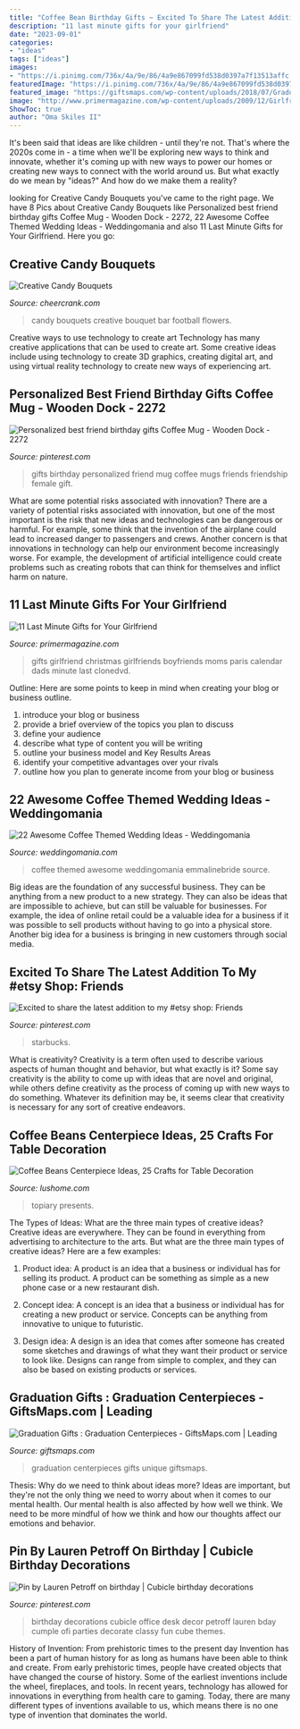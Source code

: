 ```yaml
---
title: "Coffee Bean Birthday Gifts ~ Excited To Share The Latest Addition To My #etsy Shop: Friends"
description: "11 last minute gifts for your girlfriend"
date: "2023-09-01"
categories:
- "ideas"
tags: ["ideas"]
images:
- "https://i.pinimg.com/736x/4a/9e/86/4a9e867099fd538d0397a7f13513affc.jpg"
featuredImage: "https://i.pinimg.com/736x/4a/9e/86/4a9e867099fd538d0397a7f13513affc.jpg"
featured_image: "https://giftsmaps.com/wp-content/uploads/2018/07/Graduation-Gifts-Graduation-Centerpieces.jpg"
image: "http://www.primermagazine.com/wp-content/uploads/2009/12/GirlfriendGift/GirlfriendGifts_feature.jpg"
ShowToc: true
author: "Oma Skiles II"
---
```



It's been said that ideas are like children - until they're not. That's where the 2020s come in - a time when we'll be exploring new ways to think and innovate, whether it's coming up with new ways to power our homes or creating new ways to connect with the world around us. But what exactly do we mean by "ideas?" And how do we make them a reality?

	

		
looking for Creative Candy Bouquets you've came to the right page. We have 8 Pics about Creative Candy Bouquets like Personalized best friend birthday gifts Coffee Mug - Wooden Dock - 2272, 22 Awesome Coffee Themed Wedding Ideas - Weddingomania and also 11 Last Minute Gifts for Your Girlfriend. Here you go:
		
    
## Creative Candy Bouquets

<img loading=lazy src="https://www.cheercrank.com/wp-content/uploads/2016/08/01-candy-bouquets.jpg" onerror="this.onerror=null;this.src='https://tse1.mm.bing.net/th?id=OIP.3_hAuKo_za0pJYEVDXOOagDLEy&amp;pid=15.1';" alt="Creative Candy Bouquets">

_Source: cheercrank.com_

>candy bouquets creative bouquet bar football flowers. 

	

Creative ways to use technology to create art
Technology has many creative applications that can be used to create art. Some creative ideas include using technology to create 3D graphics, creating digital art, and using virtual reality technology to create new ways of experiencing art.

    
## Personalized Best Friend Birthday Gifts Coffee Mug - Wooden Dock - 2272

<img loading=lazy src="https://i.pinimg.com/736x/83/38/ec/8338ecb1c5dd02c4bfc658dcce7f532b.jpg" onerror="this.onerror=null;this.src='https://tse2.mm.bing.net/th?id=OIP.jvVV4nIwwNg-ns1M7l_qDwHaHa&amp;pid=15.1';" alt="Personalized best friend birthday gifts Coffee Mug - Wooden Dock - 2272">

_Source: pinterest.com_

>gifts birthday personalized friend mug coffee mugs friends friendship female gift. 

	

What are some potential risks associated with innovation?
There are a variety of potential risks associated with innovation, but one of the most important is the risk that new ideas and technologies can be dangerous or harmful. For example, some think that the invention of the airplane could lead to increased danger to passengers and crews. Another concern is that innovations in technology can help our environment become increasingly worse. For example, the development of artificial intelligence could create problems such as creating robots that can think for themselves and inflict harm on nature.

    
## 11 Last Minute Gifts For Your Girlfriend

<img loading=lazy src="http://www.primermagazine.com/wp-content/uploads/2009/12/GirlfriendGift/GirlfriendGifts_feature.jpg" onerror="this.onerror=null;this.src='https://tse3.mm.bing.net/th?id=OIP.qR2Xq-7Ay1Dg619dxoz2eAHaDo&amp;pid=15.1';" alt="11 Last Minute Gifts for Your Girlfriend">

_Source: primermagazine.com_

>gifts girlfriend christmas girlfriends boyfriends moms paris calendar dads minute last clonedvd. 

	

Outline: Here are some points to keep in mind when creating your blog or business outline.
1. introduce your blog or business 
2. provide a brief overview of the topics you plan to discuss 
3. define your audience 
4. describe what type of content you will be writing 
5. outline your business model and Key Results Areas 
6. identify your competitive advantages over your rivals 
7. outline how you plan to generate income from your blog or business  
    
## 22 Awesome Coffee Themed Wedding Ideas - Weddingomania

<img loading=lazy src="http://i.weddingomania.com/2016/03/22-awesome-coffee-themed-wedding-ideas-14.jpg" onerror="this.onerror=null;this.src='https://tse2.mm.bing.net/th?id=OIP.jV1BwACd4lYv9I_ukcoAPAHaLH&amp;pid=15.1';" alt="22 Awesome Coffee Themed Wedding Ideas - Weddingomania">

_Source: weddingomania.com_

>coffee themed awesome weddingomania emmalinebride source. 

	

Big ideas are the foundation of any successful business. They can be anything from a new product to a new strategy. They can also be ideas that are impossible to achieve, but can still be valuable for businesses. For example, the idea of online retail could be a valuable idea for a business if it was possible to sell products without having to go into a physical store. Another big idea for a business is bringing in new customers through social media.

    
## Excited To Share The Latest Addition To My #etsy Shop: Friends

<img loading=lazy src="https://i.pinimg.com/736x/23/da/58/23da58595d950337c6f45690294daf3d.jpg" onerror="this.onerror=null;this.src='https://tse1.mm.bing.net/th?id=OIP.pcyarAruQVcF0gDv4U4_ngHaJ3&amp;pid=15.1';" alt="Excited to share the latest addition to my #etsy shop: Friends">

_Source: pinterest.com_

>starbucks. 

	

What is creativity?
Creativity is a term often used to describe various aspects of human thought and behavior, but what exactly is it? Some say creativity is the ability to come up with ideas that are novel and original, while others define creativity as the process of coming up with new ways to do something. Whatever its definition may be, it seems clear that creativity is necessary for any sort of creative endeavors.

    
## Coffee Beans Centerpiece Ideas, 25 Crafts For Table Decoration

<img loading=lazy src="https://www.lushome.com/wp-content/uploads/2012/04/table-centerpieces-craft-ideas-coffee-beans-6.jpg" onerror="this.onerror=null;this.src='https://tse4.mm.bing.net/th?id=OIP.FKz1ItDyORJ4ONMwBYpyAQAAAA&amp;pid=15.1';" alt="Coffee Beans Centerpiece Ideas, 25 Crafts for Table Decoration">

_Source: lushome.com_

>topiary presents. 

	

The Types of Ideas: What are the three main types of creative ideas?
Creative ideas are everywhere. They can be found in everything from advertising to architecture to the arts. But what are the three main types of creative ideas? Here are a few examples:
1. Product idea: A product is an idea that a business or individual has for selling its product. A product can be something as simple as a new phone case or a new restaurant dish.

2. Concept idea: A concept is an idea that a business or individual has for creating a new product or service. Concepts can be anything from innovative to unique to futuristic.

3. Design idea: A design is an idea that comes after someone has created some sketches and drawings of what they want their product or service to look like. Designs can range from simple to complex, and they can also be based on existing products or services.

    
## Graduation Gifts : Graduation Centerpieces - GiftsMaps.com | Leading

<img loading=lazy src="https://giftsmaps.com/wp-content/uploads/2018/07/Graduation-Gifts-Graduation-Centerpieces.jpg" onerror="this.onerror=null;this.src='https://tse2.mm.bing.net/th?id=OIP.RoVdIdBVNpKC6g6SyXLHhgHaJ3&amp;pid=15.1';" alt="Graduation Gifts : Graduation Centerpieces - GiftsMaps.com | Leading">

_Source: giftsmaps.com_

>graduation centerpieces gifts unique giftsmaps. 

	

Thesis: Why do we need to think about ideas more?
Ideas are important, but they're not the only thing we need to worry about when it comes to our mental health. Our mental health is also affected by how well we think. We need to be more mindful of how we think and how our thoughts affect our emotions and behavior.

    
## Pin By Lauren Petroff On Birthday | Cubicle Birthday Decorations

<img loading=lazy src="https://i.pinimg.com/736x/4a/9e/86/4a9e867099fd538d0397a7f13513affc.jpg" onerror="this.onerror=null;this.src='https://tse2.mm.bing.net/th?id=OIP.3plmvMC067Edny43BlSF0gHaJ3&amp;pid=15.1';" alt="Pin by Lauren Petroff on birthday | Cubicle birthday decorations">

_Source: pinterest.com_

>birthday decorations cubicle office desk decor petroff lauren bday cumple ofi parties decorate classy fun cube themes. 

	

History of Invention: From prehistoric times to the present day
Invention has been a part of human history for as long as humans have been able to think and create. From early prehistoric times, people have created objects that have changed the course of history. Some of the earliest inventions include the wheel, fireplaces, and tools. In recent years, technology has allowed for innovations in everything from health care to gaming. Today, there are many different types of inventions available to us, which means there is no one type of invention that dominates the world.

